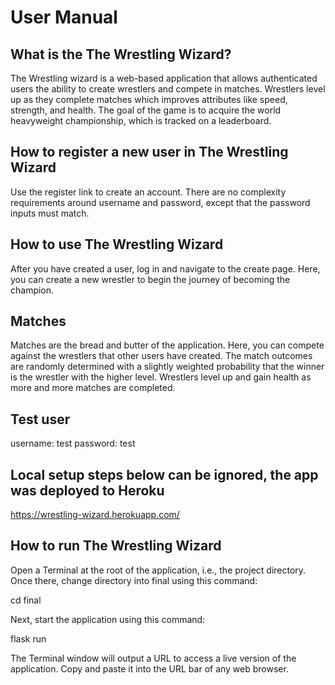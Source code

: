 # User Manual

## What is the The Wrestling Wizard?
The Wrestling wizard is a web-based application that allows authenticated users the ability to create wrestlers and compete in matches. Wrestlers level up as they complete matches which
improves attributes like speed, strength, and health. The goal of the game is to acquire the world heavyweight championship, which is tracked on a leaderboard.

## How to register a new user in The Wrestling Wizard

Use the register link to create an account. There are no complexity requirements around username and password, except that the password inputs must match.

## How to use The Wrestling Wizard

After you have created a user, log in and navigate to the create page. Here, you can create a new wrestler to begin the journey of becoming the champion.

## Matches

Matches are the bread and butter of the application. Here, you can compete against the wrestlers that other users have created. The match outcomes are randomly determined
with a slightly weighted probability that the winner is the wrestler with the higher level. Wrestlers level up and gain health as more and more matches
are completed.

## Test user
username: test
password: test

## Local setup steps below can be ignored, the app was deployed to Heroku
https://wrestling-wizard.herokuapp.com/


## How to run The Wrestling Wizard

Open a Terminal at the root of the application, i.e., the project directory. Once there, change directory into final using this command:

cd final

Next, start the application using this command:

flask run

The Terminal window will output a URL to access a live version of the application. Copy and paste it into the URL bar of any web browser.
